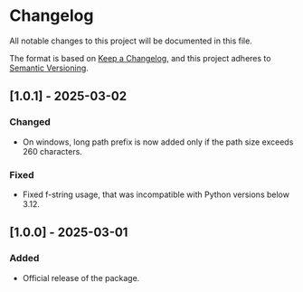 # Changelog

All notable changes to this project will be documented in this file.

The format is based on [Keep a Changelog](https://keepachangelog.com/en/1.1.0/),
and this project adheres to [Semantic Versioning](https://semver.org/spec/v2.0.0.html).


## [1.0.1] - 2025-03-02

### Changed
- On windows, long path prefix is now added only if the path size exceeds 260 characters.

### Fixed
- Fixed f-string usage, that was incompatible with Python versions below 3.12.


## [1.0.0] - 2025-03-01

### Added
- Official release of the package.
